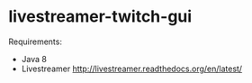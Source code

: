 livestreamer-twitch-gui
=======================

Requirements:
- Java 8
- Livestreamer http://livestreamer.readthedocs.org/en/latest/
